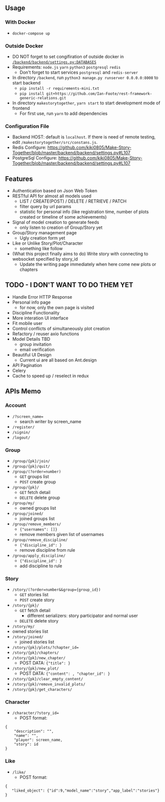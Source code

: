 

## Usage
### With Docker

- `docker-compose up`
  
### Outside Docker

- DO NOT forget to set congifiration of outside docker in [`/backend/backend/settings.py:DATABASES`](https://github.com/kiki0805/Make-Story-Together/blob/master/backend/backend/settings.py#L107)
- Requirements: `node.js` `yarn` `python3` `postgresql` `redis`
    - Don't forget to start services `postgresql` and `redis-server`
- In directory `/backend`, run `python3 manage.py runserver 0.0.0.0:8000` to start backend
    - `pip install -r requirements-mini.txt`
    - `pip install git+https://github.com/Ian-Foote/rest-framework-generic-relations.git`
- In directory `makestorytogether`, `yarn start` to start development mode of frontend
    - For first use, run `yarn` to add dependencies

### Configuration File

- Backend HOST: default is `localhost`. If there is need of remote testing, edit `/makestorytogether/src/constans.js`.
- Redis Configure: https://github.com/kiki0805/Make-Story-Together/blob/master/backend/backend/settings.py#L107
- PostgreSql Configure: https://github.com/kiki0805/Make-Story-Together/blob/master/backend/backend/settings.py#L107

## Features

- Authentication based on Json Web Token
- RESTful API for almost all models used
    - LIST / CREATE(POST) / DELETE / RETRIEVE / PATCH
    - filter query by url params
    - statistic for personal info (like registration time, number of plots created or timeline of some achievements)
- Signal of model creation to generate feeds
    - only listen to creation of Group/Story yet
- Group/Story management page
    - Ugly creation form yet
- Like or Unlike Story/Plot/Character
    - something like follow
- (What this project finally aims to do) Write story with connecting to websocket specified by story_id
    - Update the writing page immediately when here come new plots or chapters


## TODO - I DON'T WANT TO DO THEM YET

- Handle Error HTTP Response
- Personal info page
  - for now, only the own page is visited
- Discipline Functionality
- More interation UI interface
- Fit mobile user
- Control conflicts of simultaneously plot creation 
- Refactory / reuser axio functions
- Model Details TBD
  - group invitation
  - email verification
- Beautiful UI Design
  - Current ui are all based on Ant.design
- API Pagination
- Celery
- Cache to speed up / reselect in redux


## APIs Memo

### Account

- `/?screen_name=`
  - search writer by screen_name
- `/register/`
- `/signin/`
- `/logout/`


### Group

- `/group/{pk}/join/`
- `/group/{pk}/quit/`
- `/group/(?order=number)`
  - `GET` groups list
  - `POST` create group
- `/group/{pk}/`
  - `GET` fetch detail
  - `DELETE` delete group
- `/group/my/`
  - owned groups list
- `/group/joined/`
  - joined groups list
- `/group/remove_members/`
  - `{"usernames": []}`
  - remove members given list of usernames
- `/group/remove_discipline/`
  - `{"discipline_id": }`
  - remove discipline from rule
- `/group/apply_discipline/`
  - `{"discipline_id": }`
  - add discipline to rule


### Story

- `/story/(?order=number&&group={group_id})`
  - `GET` stories list
  - `POST` create story
- `/story/{pk}/`
  - `GET` fetch detail
    - different serializers: story participator and normal user
  - `DELETE` delete story
-  `/story/my/`
  - owned stories list
- `/story/joined/`
  - joined stories list
- `/story/{pk}/plots/?chapter_id=`
- `/story/{pk}/chapters/`
- `/story/{pk}/new_chapter/`
  - POST DATA: `{"title": }`
- `/story/{pk}/new_plot/`
  - POST DATA: `{"content": , "chapter_id": }`
- `/story/{pk}/clear_empty_content/`
- `/story/{pk}/remove_invalid_plots/`
- `/story/{pk}/get_characters/`


### Character

- `/character/?story_id=`
    - POST format: 

```
{
    "description": "",
    "name": "",
    "player": screen_name,
    "story": id
}
```

### Like

- `/like/`
    - POST format: 

```
{
   "liked_object": {"id":9,"model_name":"story","app_label":"stories"}
}
```



